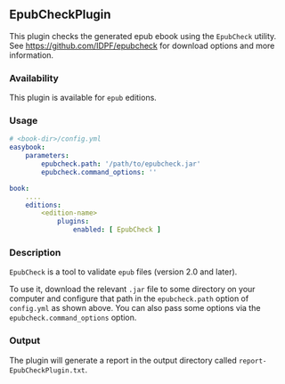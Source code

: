 ## EpubCheckPlugin

This plugin checks the generated epub ebook using the `EpubCheck` utility.
See <https://github.com/IDPF/epubcheck> for download options and more
information.

### Availability

This plugin is available for `epub` editions.

### Usage

~~~.yaml
# <book-dir>/config.yml 
easybook:
    parameters:
        epubcheck.path: '/path/to/epubcheck.jar'
        epubcheck.command_options: ''

book:
    ....
    editions:
        <edition-name>
            plugins:
                enabled: [ EpubCheck ]
~~~ 

### Description

`EpubCheck` is a tool to validate `epub` files (version 2.0 and later).  

To use it, download the relevant `.jar` file to some directory on your computer
and configure that path in the `epubcheck.path` option of `config.yml` as shown above.
You can also pass some options via the `epubcheck.command_options` option.

### Output

The plugin will generate a report in the output directory called `report-EpubCheckPlugin.txt`.
